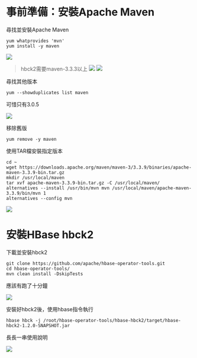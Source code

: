 # 事前準備：安裝Apache Maven
尋找並安裝Apache Maven
```
yum whatprovides 'mvn'
yum install -y maven
```
![](https://i.imgur.com/XONRf1n.png)

> hbck2需要maven-3.3.3以上
![](https://i.imgur.com/30uZbMm.png)
![](https://i.imgur.com/cn5Dw37.png)

尋找其他版本
```
yum --showduplicates list maven
```
可惜只有3.0.5

![](https://i.imgur.com/ZNzaLMK.png)

移除舊版
```
yum remove -y maven
```
使用TAR檔安裝指定版本
```
cd ~
wget https://downloads.apache.org/maven/maven-3/3.3.9/binaries/apache-maven-3.3.9-bin.tar.gz
mkdir /usr/local/maven
tar xvf apache-maven-3.3.9-bin.tar.gz -C /usr/local/maven/
alternatives --install /usr/bin/mvn mvn /usr/local/maven/apache-maven-3.3.9/bin/mvn 1
alternatives --config mvn
```
![](https://i.imgur.com/l8IC1JU.png)

# 安裝HBase hbck2
下載並安裝hbck2
```
git clone https://github.com/apache/hbase-operator-tools.git
cd hbase-operator-tools/
mvn clean install -DskipTests
```
應該有跑了十分鐘

![](https://i.imgur.com/gaJoTpV.png)

安裝好hbck2後，使用hbase指令執行
```
hbase hbck -j /root/hbase-operator-tools/hbase-hbck2/target/hbase-hbck2-1.2.0-SNAPSHOT.jar
```
長長一串使用說明

![](https://i.imgur.com/yUBO8Yu.png)